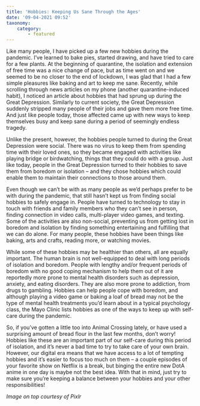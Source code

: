 ```yaml
---
title: 'Hobbies: Keeping Us Sane Through the Ages'
date: '09-04-2021 09:52'
taxonomy:
    category:
        - featured
---
```


Like many people, I have picked up a few new hobbies during the pandemic. I’ve learned to bake pies, started drawing, and have tried to care for a few plants. At the beginning of quarantine, the isolation and extension of free time was a nice change of pace, but as time went on and we seemed to be no closer to the end of lockdown, I was glad that I had a few simple pleasures like baking and art to keep me sane. Recently, while scrolling through news articles on my phone (another quarantine-induced habit), I noticed an article about hobbies that had sprung up during the Great Depression. Similarly to current society, the Great Depression suddenly stripped many people of their jobs and gave them more free time. And just like people today, those affected came up with new ways to keep themselves busy and keep sane during a period of seemingly endless tragedy.

Unlike the present, however, the hobbies people turned to during the Great Depression were social. There was no virus to keep them from spending time with their loved ones, so they became engaged with activities like playing bridge or birdwatching, things that they could do with a group. Just like today, people in the Great Depression turned to their hobbies to save them from boredom or isolation – and they chose hobbies which could enable them to maintain their connections to those around them.

Even though we can’t be with as many people as we’d perhaps prefer to be with during the pandemic, that still hasn’t kept us from finding social hobbies to safely engage in. People have turned to technology to stay in touch with friends and family members who they can’t see in person, finding connection in video calls, multi-player video games, and texting. Some of the activities are also non-social, preventing us from getting lost in boredom and isolation by finding something entertaining and fulfilling that we can do alone. For many people, these hobbies have been things like baking, arts and crafts, reading more, or watching movies.

While some of these hobbies may be healthier than others, all are equally important. The human brain is not well-equipped to deal with long periods of isolation and boredom. People with lengthy and/or frequent periods of boredom with no good coping mechanism to help them out of it are reportedly more prone to mental health disorders such as depression, anxiety, and eating disorders. They are also more prone to addiction, from drugs to gambling. Hobbies can help people cope with boredom, and although playing a video game or baking a loaf of bread may not be the type of mental health treatments you’d learn about in a typical psychology class, the Mayo Clinic lists hobbies as one of the ways to keep up with self-care during the pandemic.

So, if you’ve gotten a little too into Animal Crossing lately, or have used a surprising amount of bread flour in the last few months, don’t worry! Hobbies like these are an important part of our self-care during this period of isolation, and it’s never a bad time to try to take care of your own brain. However, our digital era means that we have access to a lot of tempting hobbies and it’s easier to focus too much on them – a couple episodes of your favorite show on Netflix is a break, but binging the entire new DotA anime in one day is maybe not the best idea. With that in mind, just try to make sure you’re keeping a balance between your hobbies and your other responsibilities!

_Image on top courtesy of Pixlr_